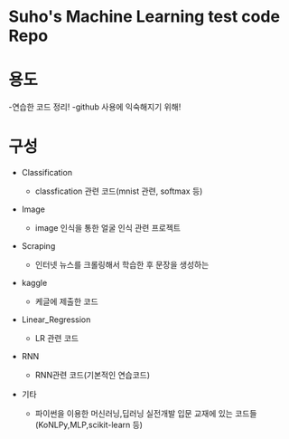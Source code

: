Suho's Machine Learning test code Repo
==

# 용도
-연습한 코드 정리!
-github 사용에 익숙해지기 위해!

# 구성
- Classification
  + classfication 관련 코드(mnist 관련, softmax 등)
  
- Image
  + image 인식을 통한 얼굴 인식 관련 프로젝트
  
- Scraping
  + 인터넷 뉴스를 크롤링해서 학습한 후 문장을 생성하는 
 
- kaggle
  + 케글에 제출한 코드
 
- Linear_Regression
  + LR 관련 코드
 
- RNN
  + RNN관련 코드(기본적인 연습코드)
 
- 기타
  + 파이썬을 이용한 머신러닝,딥러닝 실전개발 입문 교재에 있는 코드들(KoNLPy,MLP,scikit-learn 등)
